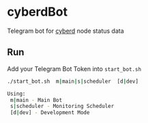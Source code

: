 # cyberdBot
Telegram bot for [cyberd](http://github.com/cybercongress/cyberd/) node status data
## Run
Add your Telegram Bot Token into `start_bot.sh`

```bash  
./start_bot.sh  m|main|s|scheduler  [d|dev]

Using:
 m|main - Main Bot
 s|scheduler - Monitoring Scheduler
 [d|dev] - Development Mode
```
